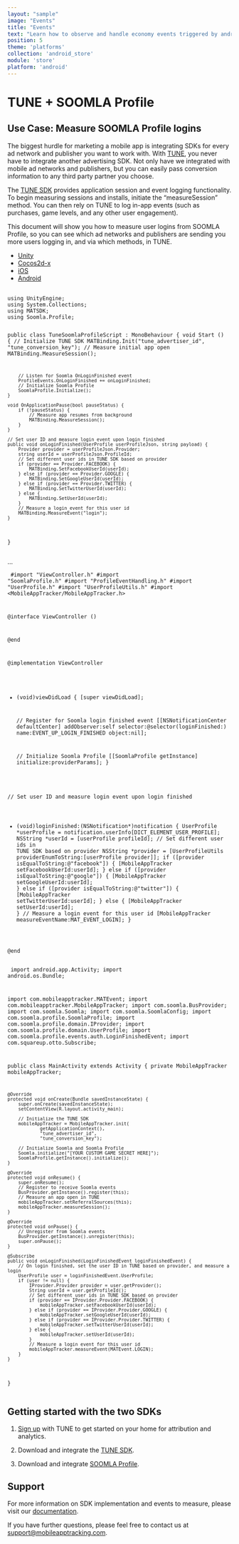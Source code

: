 ```yaml
---
layout: "sample"
image: "Events"
title: "Events"
text: "Learn how to observe and handle economy events triggered by android-store to customize your game-specific behavior."
position: 5
theme: 'platforms'
collection: 'android_store'
module: 'store'
platform: 'android'
---
```


# TUNE + SOOMLA Profile

## Use Case: Measure SOOMLA Profile logins

The biggest hurdle for marketing a mobile app is integrating SDKs for every ad network and publisher you want to work with. With [TUNE](http://www.tune.com), you never have to integrate another advertising SDK. Not only have we integrated with mobile ad networks and publishers, but you can easily pass conversion information to any third party partner you choose.

The [TUNE SDK](https://developers.mobileapptracking.com/mobile-sdks/) provides application session and event logging functionality. To begin measuring sessions and installs, initiate the “measureSession” method. You can then rely on TUNE to log in-app events (such as purchases, game levels, and any other user engagement).

This document will show you how to measure user logins from SOOMLA Profile, so you can see which ad networks and publishers are sending you more users logging in, and via which methods, in TUNE.

<div role="tabpanel">

  <!-- Nav tabs -->
  <ul class="nav nav-tabs nav-tabs-use-case-code" role="tablist">
    <li role="presentation" class="active"><a href="#sample-unity" aria-controls="unity" role="tab" data-toggle="tab">Unity</a></li>
    <li role="presentation"><a href="#sample-cocos2dx" aria-controls="cocos2dx" role="tab" data-toggle="tab">Cocos2d-x</a></li>
    <li role="presentation"><a href="#sample-ios" aria-controls="iod" role="tab" data-toggle="tab">iOS</a></li>
    <li role="presentation"><a href="#sample-android" aria-controls="android" role="tab" data-toggle="tab">Android</a></li>
  </ul>

  <!-- Tab panes -->
  <div class="tab-content tab-content-use-case-code">
    <div role="tabpanel" class="tab-pane active" id="sample-unity">
      <pre>
        <code class="cs">
using UnityEngine;
using System.Collections;
using MATSDK;
using Soomla.Profile;

public class TuneSoomlaProfileScript : MonoBehaviour {
    void Start () {
        // Initialize TUNE SDK
        MATBinding.Init("tune_advertiser_id", "tune_conversion_key");
        // Measure initial app open
        MATBinding.MeasureSession();

        // Listen for Soomla OnLoginFinished event
        ProfileEvents.OnLoginFinished += onLoginFinished;
        // Initialize Soomla Profile
        SoomlaProfile.Initialize();
    }

    void OnApplicationPause(bool pauseStatus) {
        if (!pauseStatus) {
            // Measure app resumes from background
            MATBinding.MeasureSession();
        }
    }

    // Set user ID and measure login event upon login finished
    public void onLoginFinished(UserProfile userProfileJson, string payload) {
        Provider provider = userProfileJson.Provider;
        string userId = userProfileJson.ProfileId;
        // Set different user ids in TUNE SDK based on provider
        if (provider == Provider.FACEBOOK) {
            MATBinding.SetFacebookUserId(userId);
        } else if (provider == Provider.GOOGLE) {
            MATBinding.SetGoogleUserId(userId);
        } else if (provider == Provider.TWITTER) {
            MATBinding.SetTwitterUserId(userId);
        } else {
            MATBinding.SetUserId(userId);
        }
        // Measure a login event for this user id
        MATBinding.MeasureEvent("login");
    }
}
        </code>
      </pre>
    </div>
    <div role="tabpanel" class="tab-pane" id="sample-cocos2dx">...</div>
    <div role="tabpanel" class="tab-pane" id="sample-ios">
      <pre>
        <code class="objectivec">
#import "ViewController.h"
#import "SoomlaProfile.h"
#import "ProfileEventHandling.h"
#import "UserProfile.h"
#import "UserProfileUtils.h"
#import <MobileAppTracker/MobileAppTracker.h>

@interface ViewController ()

@end

@implementation ViewController

- (void)viewDidLoad {
    [super viewDidLoad];

    // Register for Soomla login finished event
    [[NSNotificationCenter defaultCenter] addObserver:self selector:@selector(loginFinished:) name:EVENT_UP_LOGIN_FINISHED object:nil];
    
    // Initialize Soomla Profile
    [[SoomlaProfile getInstance] initialize:providerParams];
}

// Set user ID and measure login event upon login finished
- (void)loginFinished:(NSNotification\*)notification {
    UserProfile \*userProfile = notification.userInfo[DICT_ELEMENT_USER_PROFILE];
    NSString \*userId = [userProfile profileId];
    // Set different user ids in TUNE SDK based on provider
    NSString *provider = [UserProfileUtils providerEnumToString:[userProfile provider]];
    if ([provider isEqualToString:@"facebook"]) {
        [MobileAppTracker setFacebookUserId:userId];
    } else if ([provider isEqualToString:@"google"]) {
        [MobileAppTracker setGoogleUserId:userId];
    } else if ([provider isEqualToString:@"twitter"]) {
        [MobileAppTracker setTwitterUserId:userId];
    } else {
        [MobileAppTracker setUserId:userId];
    }
    // Measure a login event for this user id
    [MobileAppTracker measureEventName:MAT_EVENT_LOGIN];
}

@end
        </code>
      </pre>
    </div>
    <div role="tabpanel" class="tab-pane" id="sample-android">
      <pre>
        <code class="java">
import android.app.Activity;
import android.os.Bundle;

import com.mobileapptracker.MATEvent;
import com.mobileapptracker.MobileAppTracker;
import com.soomla.BusProvider;
import com.soomla.Soomla;
import com.soomla.SoomlaConfig;
import com.soomla.profile.SoomlaProfile;
import com.soomla.profile.domain.IProvider;
import com.soomla.profile.domain.UserProfile;
import com.soomla.profile.events.auth.LoginFinishedEvent;
import com.squareup.otto.Subscribe;

public class MainActivity extends Activity {
    private MobileAppTracker mobileAppTracker;

    @Override
    protected void onCreate(Bundle savedInstanceState) {
        super.onCreate(savedInstanceState);
        setContentView(R.layout.activity_main);

        // Initialize the TUNE SDK
        mobileAppTracker = MobileAppTracker.init(
                getApplicationContext(),
                "tune_advertiser_id",
                "tune_conversion_key");

        // Initialize Soomla and Soomla Profile
        Soomla.initialize("[YOUR CUSTOM GAME SECRET HERE]");
        SoomlaProfile.getInstance().initialize();
    }

    @Override
    protected void onResume() {
        super.onResume();
        // Register to receive Soomla events
        BusProvider.getInstance().register(this);
        // Measure an app open in TUNE
        mobileAppTracker.setReferralSources(this);
        mobileAppTracker.measureSession();
    }

    @Override
    protected void onPause() {
        // Unregister from Soomla events
        BusProvider.getInstance().unregister(this);
        super.onPause();
    }

    @Subscribe
    public void onLoginFinished(LoginFinishedEvent loginFinishedEvent) {
        // On login finished, set the user ID in TUNE based on provider, and measure a login
        UserProfile user = loginFinishedEvent.UserProfile;
        if (user != null) {
            IProvider.Provider provider = user.getProvider();
            String userId = user.getProfileId();
            // Set different user ids in TUNE SDK based on provider
            if (provider == IProvider.Provider.FACEBOOK) {
                mobileAppTracker.setFacebookUserId(userId);
            } else if (provider == IProvider.Provider.GOOGLE) {
                mobileAppTracker.setGoogleUserId(userId);
            } else if (provider == IProvider.Provider.TWITTER) {
                mobileAppTracker.setTwitterUserId(userId);
            } else {
                mobileAppTracker.setUserId(userId);
            }
            // Measure a login event for this user id
            mobileAppTracker.measureEvent(MATEvent.LOGIN);
        }
    }
}
        </code>
      </pre>
    </div>
  </div>

</div>

## Getting started with the two SDKs

1. [Sign up](https://platform.mobileapptracking.com/#!/advertiser) with TUNE to get started on your home for attribution and analytics.

2. Download and integrate the [TUNE SDK](https://developers.mobileapptracking.com/mobile-sdks/).

3. Download and integrate [SOOMLA Profile](http://know.soom.la/).

## Support

For more information on SDK implementation and events to measure, please visit our [documentation](https://developers.mobileapptracking.com/mobile-sdks/).

If you have further questions, please feel free to contact us at [support@mobileapptracking.com](mailto:support@mobileapptracking.com).
